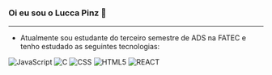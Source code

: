 ### Oi eu sou o Lucca Pinz 👋
--- 

- Atualmente sou estudante do terceiro semestre de ADS na FATEC e tenho estudado as seguintes tecnologias:  

![JavaScript](https://img.shields.io/badge/JavaScript-003545?style=for-the-badge&logo=JavaScript)
![C](https://img.shields.io/badge/C-003545?style=for-the-badge&logo=C)
![CSS](https://img.shields.io/badge/css3-003545?style=for-the-badge&logo=css3)
![HTML5](https://img.shields.io/badge/html5-003545?style=for-the-badge&logo=html5)
![REACT](https://img.shields.io/badge/react-003545?style=for-the-badge&logo=react)

<!--
**pinzlucca/pinzlucca** is a ✨ _special_ ✨ repository because its `README.md` (this file) appears on your GitHub profile.

Here are some ideas to get you started:

- 🔭 I’m currently working on ...
- 🌱 I’m currently learning ...
- 👯 I’m looking to collaborate on ...
- 🤔 I’m looking for help with ...
- 💬 Ask me about ...
- 📫 How to reach me: ...
- 😄 Pronouns: ...
- ⚡ Fun fact: ...
-->
